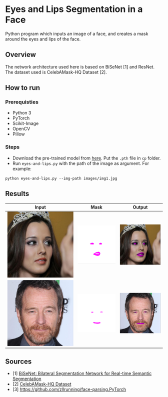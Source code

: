 # Eyes and Lips Segmentation in a Face
Python program which inputs an image of a face, and creates a mask around the eyes and lips of the face. 

## Overview
The network architecture used here is based on BiSeNet [1] and ResNet. The dataset used is CelebAMask-HQ Dataset [2]. 

## How to run

### Prerequisties
- Python 3
- PyTorch
- Scikit-Image
- OpenCV
- Pillow

### Steps
- Download the pre-trained model from [here](https://drive.google.com/file/d/154JgKpzCPW82qINcVieuPH3fZ2e0P812/view). Put the `.pth` file in `cp` folder.
- Run `eyes-and-lips.py` with the path of the image as argument. For example:
``` 
python eyes-and-lips.py --img-path images/img1.jpg
```

## Results

Input | Mask | Output
----- | ---- | ------
![Input](/images/img1.jpg) | ![Mask](/images/results/img1-mask.PNG) | ![Output](/images/results/img1-op.PNG)
![Input](/images/img3.jpg) | ![Mask](/images/results/img3-mask.PNG) | ![Output](/images/results/img3-op.PNG)

## Sources
- [1] [BiSeNet: Bilateral Segmentation Network for Real-time Semantic Segmentation](https://github.com/CoinCheung/BiSeNet)
- [2] [CelebAMask-HQ Dataset](https://github.com/switchablenorms/CelebAMask-HQ)
- [3] https://github.com/zllrunning/face-parsing.PyTorch
